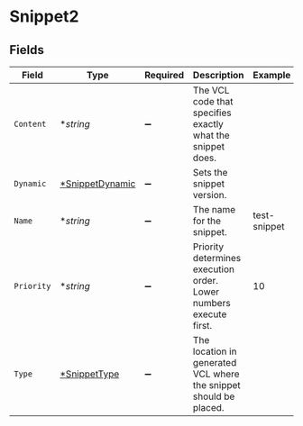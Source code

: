 # Snippet2


## Fields

| Field                                                             | Type                                                              | Required                                                          | Description                                                       | Example                                                           |
| ----------------------------------------------------------------- | ----------------------------------------------------------------- | ----------------------------------------------------------------- | ----------------------------------------------------------------- | ----------------------------------------------------------------- |
| `Content`                                                         | **string*                                                         | :heavy_minus_sign:                                                | The VCL code that specifies exactly what the snippet does.        |                                                                   |
| `Dynamic`                                                         | [*SnippetDynamic](../../models/shared/snippetdynamic.md)          | :heavy_minus_sign:                                                | Sets the snippet version.                                         |                                                                   |
| `Name`                                                            | **string*                                                         | :heavy_minus_sign:                                                | The name for the snippet.                                         | test-snippet                                                      |
| `Priority`                                                        | **string*                                                         | :heavy_minus_sign:                                                | Priority determines execution order. Lower numbers execute first. | 10                                                                |
| `Type`                                                            | [*SnippetType](../../models/shared/snippettype.md)                | :heavy_minus_sign:                                                | The location in generated VCL where the snippet should be placed. |                                                                   |